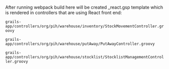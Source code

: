 After running webpack build here will be created _react.gsp template which is rendered in controllers that are using React front end:

` grails-app/controllers/org/pih/warehouse/inventory/StockMovementController.groovy `

` grails-app/controllers/org/pih/warehouse/putAway/PutAwayController.groovy `

` grails-app/controllers/org/pih/warehouse/stocklist/StocklistManagementController.groovy `
